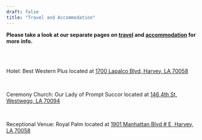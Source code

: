 ```yaml
---
draft: false
title: "Travel and Accommodation"
---
```


**Please take a look at our separate pages on <a href="/travel">travel</a> and <a href="/accommodation">accommodation</a> for more info.**

<br>
<br>

Hotel: Best Western Plus located at [1700 Lapalco Blvd, Harvey, LA 70058](https://www.google.com/maps?sca_esv=681d2c6e37d88c1e&sca_upv=1&output=search&q=best+western+plus+westbank&source=lnms&fbs=AEQNm0Aa4sjWe7Rqy32pFwRj0UkWd8nbOJfsBGGB5IQQO6L3J-FTPyRYQfdA6VIiYdhSRAfxuYFSuNYte5bcKPnsS8bw8ziMqiV9MWZeqampM2xj_Q1VytNUk9h97TXP1mT6W4M6YG6iEMdLq72PeB9bSso7qWqCCW120l-NNGdVFOd-Sapi46kSQJsLgLGMWEhLGZ_401n-Ee-ngMHBKN37TGaL9CHFIA&entry=mc&ved=1t:200715&ictx=111)

<br>

Ceremony Church: Our Lady of Prompt Succor located at [146 4th St, Westwego, LA 70094](https://www.google.com/maps/place/Our+Lady+of+Prompt+Succor+Catholic+Church/@29.9089444,-90.1480305,17z/data=!3m1!4b1!4m6!3m5!1s0x8620a4cbaf418deb:0x4c1901fe1201158e!8m2!3d29.9089444!4d-90.1454556!16s%2Fg%2F1hc27yfjc?entry=ttu)

<br>

Receptional Venue: Royal Palm located at [1901 Manhattan Blvd # E, Harvey, LA 70058](https://www.google.com/maps/place/Royal+Palm/@29.8856227,-90.055468,17z/data=!3m1!4b1!4m6!3m5!1s0x8620a6c9f8cc0759:0x501ba262c437c160!8m2!3d29.8856227!4d-90.0528931!16s%2Fg%2F1tgn52kh?entry=ttu)

